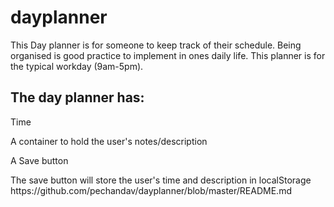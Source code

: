 # dayplanner
<p> This Day planner is for someone to keep track of their schedule. Being organised is good practice to implement in ones daily life. This planner is for the typical workday (9am-5pm).<br>
  
## The day planner has:
<p>Time</p>
<p>A container to hold the user's notes/description</p>
<p>A Save button</p>
<p> The save button will store the user's time and description in localStorage
  <br>
  https://github.com/pechandav/dayplanner/blob/master/README.md<p>
    
